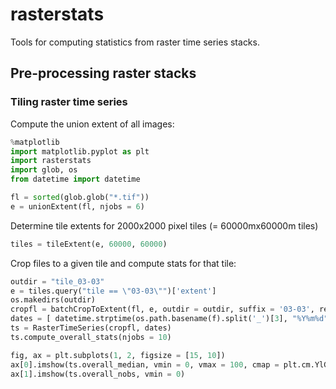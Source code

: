 rasterstats
===========

Tools for computing statistics from raster time series stacks.

## Pre-processing raster stacks

### Tiling raster time series

Compute the union extent of all images:

```python
%matplotlib
import matplotlib.pyplot as plt
import rasterstats
import glob, os
from datetime import datetime

fl = sorted(glob.glob("*.tif"))
e = unionExtent(fl, njobs = 6)
```

Determine tile extents for 2000x2000 pixel tiles (= 60000mx60000m tiles)

```python
tiles = tileExtent(e, 60000, 60000)
```

Crop files to a given tile and compute stats for that tile:

```python
outdir = "tile_03-03"
e = tiles.query("tile == \"03-03\"")['extent']
os.makedirs(outdir)
cropfl = batchCropToExtent(fl, e, outdir = outdir, suffix = '03-03', res = 30, njobs = 8, verbose = 0)
dates = [ datetime.strptime(os.path.basename(f).split('_')[3], "%Y%m%d") for f in cropfl ]
ts = RasterTimeSeries(cropfl, dates)
ts.compute_overall_stats(njobs = 10)

fig, ax = plt.subplots(1, 2, figsize = [15, 10])
ax[0].imshow(ts.overall_median, vmin = 0, vmax = 100, cmap = plt.cm.YlGnBu)
ax[1].imshow(ts.overall_nobs, vmin = 0)
```